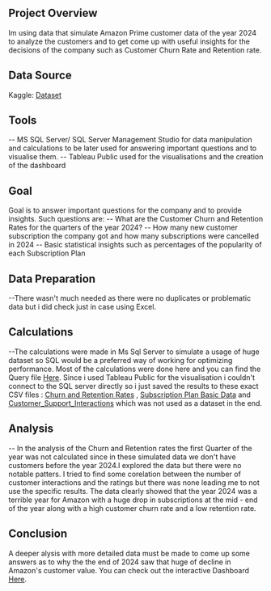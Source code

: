 ## Project Overview

Im using data that simulate Amazon Prime customer data of the year 2024 to analyze the customers and to get come up with useful insights for the decisions of the company such as Customer Churn Rate and Retention rate.

## Data Source

Kaggle: [Dataset](https://www.kaggle.com/datasets/arnavsmayan/amazon-prime-userbase-dataset/data)

## Tools

-- MS SQL Server/ SQL Server Management Studio for data manipulation and calculations to be later used for answering important questions and to visualise them.
-- Tableau Public used for the visualisations and the creation of the dashboard

## Goal

Goal is to answer important questions for the company and to provide insights. Such questions are: 
-- What are the Customer Churn and Retention Rates for the quarters of the year 2024?
-- How many new customer subscription the company got and how many subscriptions were cancelled in 2024
-- Basic statistical insights such as percentages of the popularity of each Subscription Plan


## Data Preparation 

--There wasn't much needed as there were no duplicates or problematic data but i did check just in case using Excel. 

## Calculations 

--The calculations were made in Ms Sql Server to simulate a usage of huge dataset so SQL would be a preferred way of working for optimizing performance. Most of the calculations were done here and you can find the Query file [Here](https://github.com/Kobu47/Amazon-Prime-Customer-Analysis-Simulation/blob/main/Amazon_Prime_Data_Analysis_Query.sql). Since i used Tableau Public for the visualisation i couldn't connect to the SQL server directly so i just saved the results to these exact CSV files : [Churn and Retention Rates](https://github.com/Kobu47/Amazon-Prime-Customer-Analysis-Simulation/blob/main/Amazon_Prime_Churn_Retention_Rates.csv) , [Subscription Plan Basic Data](https://github.com/Kobu47/Amazon-Prime-Customer-Analysis-Simulation/blob/main/Subscription_Plan_Info.csv) and [Customer_Support_Interactions](https://github.com/Kobu47/Amazon-Prime-Customer-Analysis-Simulation/blob/main/Support_Interactions_Rating.csv) which was not used as a dataset in the end.

## Analysis

-- In the analysis of the Churn and Retention rates the first Quarter of the year was not calculated since in these simulated data we don't have customers before the year 2024.I explored the data but there were no notable patters. I tried to find some corelation between the number of customer interactions and the ratings but there was none leading me to not use the specific results. The data clearly showed that the year 2024 was a terrible year for Amazon with a huge drop in subscriptions at the mid - end of the year along with a high customer churn rate and a low retention rate. 

## Conclusion 

A deeper alysis with more detailed data must be made to come up some answers as to why the the end of 2024 saw that huge of decline in Amazon's customer value. You can check out the interactive Dashboard [Here]( https://public.tableau.com/app/profile/dimitris.kompouras/viz/Dashboard_17389112743540/AmazonPrimeSubscriptionCustomerAnalysis-2024).


